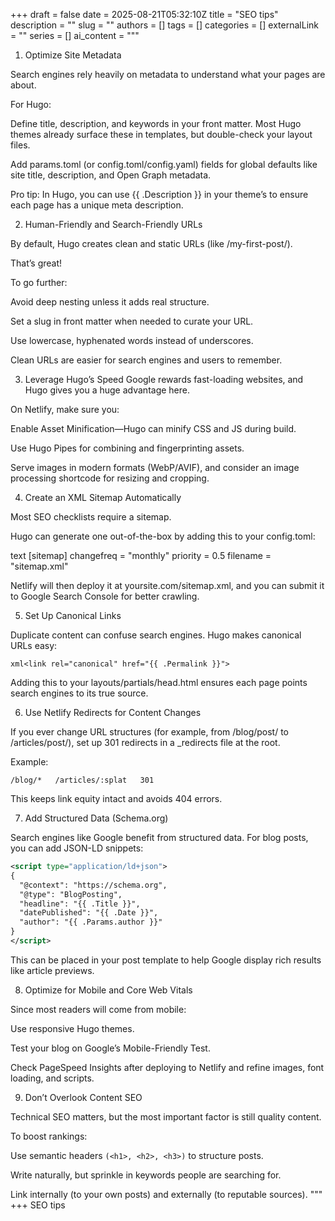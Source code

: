 +++ 
draft = false
date = 2025-08-21T05:32:10Z
title = "SEO tips"
description = ""
slug = ""
authors = []
tags = []
categories = []
externalLink = ""
series = []
ai_content = """
1. Optimize Site Metadata

Search engines rely heavily on metadata to understand what your pages are about. 

For Hugo:

Define title, description, and keywords in your front matter. Most Hugo themes already surface these in templates, but double-check your layout files.

Add params.toml (or config.toml/config.yaml) fields for global defaults like site title, description, and Open Graph metadata.

Pro tip: In Hugo, you can use {{ .Description }} in your theme’s <head> to ensure each page has a unique meta description.

2. Human-Friendly and Search-Friendly URLs

By default, Hugo creates clean and static URLs (like /my-first-post/). 

That’s great! 

To go further:

Avoid deep nesting unless it adds real structure.

Set a slug in front matter when needed to curate your URL.

Use lowercase, hyphenated words instead of underscores.

Clean URLs are easier for search engines and users to remember.

3. Leverage Hugo’s Speed
Google rewards fast-loading websites, and Hugo gives you a huge advantage here.

On Netlify, make sure you:

Enable Asset Minification—Hugo can minify CSS and JS during build.

Use Hugo Pipes for combining and fingerprinting assets.

Serve images in modern formats (WebP/AVIF), and consider an image processing shortcode for resizing and cropping.

4. Create an XML Sitemap Automatically

Most SEO checklists require a sitemap. 

Hugo can generate one out-of-the-box by adding this to your config.toml:

text
[sitemap]
  changefreq = "monthly"
  priority = 0.5
  filename = "sitemap.xml"


Netlify will then deploy it at yoursite.com/sitemap.xml, and you can submit it to Google Search Console for better crawling.

5. Set Up Canonical Links


Duplicate content can confuse search engines. Hugo makes canonical URLs easy:

```xml<link rel="canonical" href="{{ .Permalink }}">```

Adding this to your layouts/partials/head.html ensures each page points search engines to its true source.

6. Use Netlify Redirects for Content Changes

If you ever change URL structures (for example, from /blog/post/ to /articles/post/), set up 301 redirects in a _redirects file at the root. 

Example:

```text
/blog/*   /articles/:splat   301
```

This keeps link equity intact and avoids 404 errors.

7. Add Structured Data (Schema.org)

Search engines like Google benefit from structured data. For blog posts, you can add JSON-LD snippets:

```xml
<script type="application/ld+json">
{
  "@context": "https://schema.org",
  "@type": "BlogPosting",
  "headline": "{{ .Title }}",
  "datePublished": "{{ .Date }}",
  "author": "{{ .Params.author }}"
}
</script>
```

This can be placed in your post template to help Google display rich results like article previews.

8. Optimize for Mobile and Core Web Vitals

Since most readers will come from mobile:

Use responsive Hugo themes.

Test your blog on Google’s Mobile-Friendly Test.

Check PageSpeed Insights after deploying to Netlify and refine images, font loading, and scripts.

9. Don’t Overlook Content SEO

Technical SEO matters, but the most important factor is still quality content. 

To boost rankings:

Use semantic headers 
```(<h1>, <h2>, <h3>)``` to structure posts.

Write naturally, but sprinkle in keywords people are searching for.

Link internally (to your own posts) and externally (to reputable sources).
"""
+++
SEO tips
